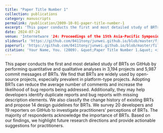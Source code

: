 ```yaml
---
title: "Paper Title Number 1"
collection: publications
category: manuscripts
permalink: /publication/2009-10-01-paper-title-number-1
excerpt: 'This paper conducts the first and most detailed study of BRTs on GitHub by performing quantitative and qualitative analyses.'
date: 2024-07-24
venue: 'Internetware '24: Proceedings of the 15th Asia-Pacific Symposium on Internetware'
slidesurl: 'https://github.com/0411tony/junwei.github.io/blob/master/files/internetware2024.pdf'
paperurl: 'https://github.com/0411tony/junwei.github.io/blob/master/files/internetware2024.pdf'
citation: 'Your Name, You. (2009). &quot;Paper Title Number 1.&quot; <i>Journal 1</i>. 1(1).'
---
```


This paper conducts the first and most detailed study of BRTs on GitHub by performing quantitative and qualitative analyses in 3,194 projects and 5,987 commit messages of BRTs. We find that BRTs are widely used by open-source projects, especially prevalent in platform-type projects. 
Adopting BRTs can reduce the average number of comments and increase the likelihood of bug reports being addressed. Additionally, they may help developers identify duplicate reports and bug reports with missing description elements. 
We also classify the change history of existing BRTs and propose 14 design guidelines for BRTs. We survey 20 developers and 19 reporters on GitHub to investigate practitioners’ perceptions of BRTs. The majority of respondents acknowledge the importance of BRTs. 
Based on our findings, we highlight future research directions and provide actionable suggestions for practitioners.

